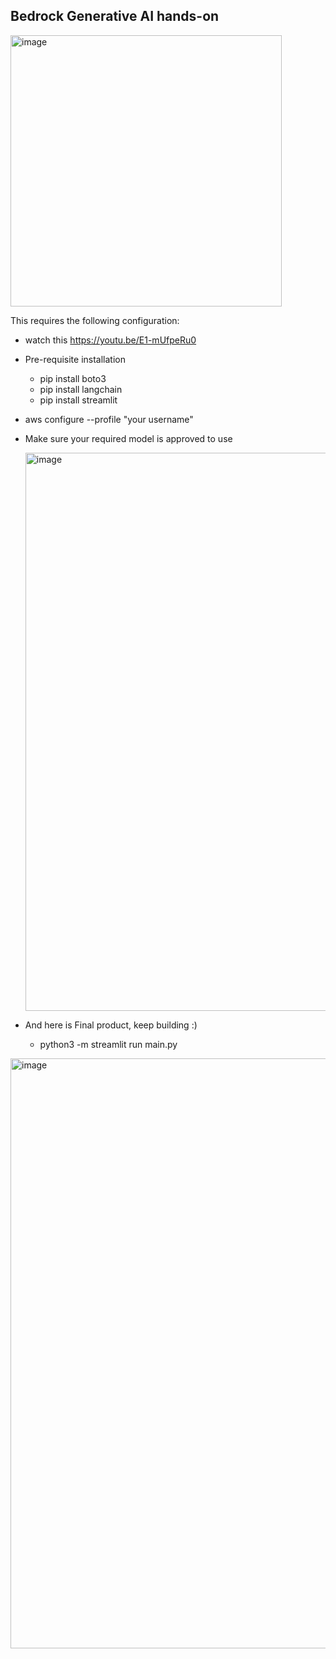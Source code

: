 ## Bedrock Generative AI hands-on
<img width="434" alt="image" src="https://github.com/ragerumal/Bedrock-Chatbot/assets/126337647/b3e76916-878d-46b4-996d-87cac4463660">

This requires the following configuration:

- watch this https://youtu.be/E1-mUfpeRu0
- Pre-requisite installation
   - pip install boto3
   - pip install langchain
   - pip install streamlit
- aws configure --profile "your username"
- Make sure your required model is approved to use

  <img width="893" alt="image" src="https://github.com/ragerumal/Bedrock-Chatbot/assets/126337647/bdcf4612-f1ab-475f-a5d2-555cba56b636">

- And here is Final product, keep building :)
    - python3 -m streamlit run main.py
<img width="944" alt="image" src="https://github.com/ragerumal/Bedrock-Chatbot/assets/126337647/574d7767-c3a7-404a-ba64-4d1b95b93dc1">

